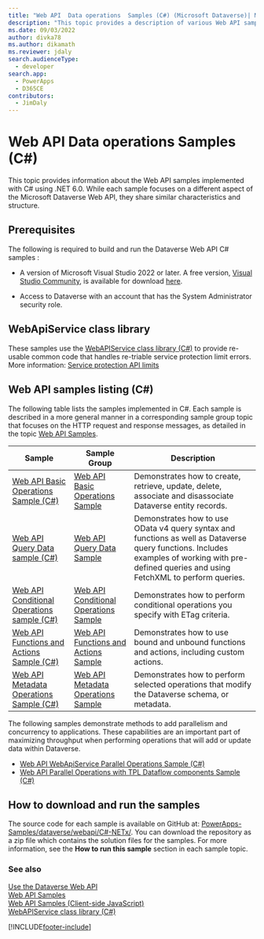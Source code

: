 ```yaml
---
title: "Web API  Data operations  Samples (C#) (Microsoft Dataverse)| Microsoft Docs"
description: "This topic provides a description of various Web API samples that are implemented using C#"
ms.date: 09/03/2022
author: divka78
ms.author: dikamath
ms.reviewer: jdaly
search.audienceType:
  - developer
search.app:
  - PowerApps
  - D365CE
contributors:
  - JimDaly
---
```


# Web API Data operations Samples (C#)

This topic provides information about the Web API samples implemented with C# using .NET 6.0. While each sample focuses on a different aspect of the Microsoft Dataverse Web API, they share similar characteristics and structure.

<a name="bkmk_prerequisites"></a>

## Prerequisites

The following is required to build and run the Dataverse Web API C# samples :

- A version of Microsoft Visual Studio 2022 or later. A free version, [Visual Studio Community](https://visualstudio.microsoft.com/vs/community/), is available for download [here](https://visualstudio.microsoft.com/downloads/).

- Access to Dataverse with an account that has the System Administrator security role.

## WebApiService class library

These samples use the [WebAPIService class library (C#)](samples/webapiservice.md) to provide re-usable common code that handles re-triable service protection limit errors. More information: [Service protection API limits](../api-limits.md)

<a name="bkmk_webApiSamplesListing"></a>

## Web API samples listing (C#)

The following table lists the samples implemented in C#. Each sample is described in a more general manner in a corresponding sample group topic that focuses on the HTTP request and response messages, as detailed in the topic [Web API Samples](web-api-samples.md).

|Sample|Sample Group|Description|
|------|-----------|------------|
|[Web API Basic Operations Sample (C#)](samples/webapiservice-basic-operations.md)| [Web API Basic Operations Sample](web-api-basic-operations-sample.md)|Demonstrates how to create, retrieve, update, delete, associate and disassociate Dataverse entity records.|
|[Web API Query Data sample (C#)](samples/webapiservice-query-data.md)| [Web API Query Data Sample](web-api-query-data-sample.md)| Demonstrates how to use OData v4 query syntax and functions as well as Dataverse query functions. Includes examples of working with pre-defined queries and using FetchXML to perform queries. |
|[Web API Conditional Operations sample (C#)](samples/webapiservice-conditional-operations.md)| [Web API Conditional Operations Sample](web-api-conditional-operations-sample.md) | Demonstrates how to perform conditional operations you specify with ETag criteria.|
|[Web API Functions and Actions Sample (C#)](samples/webapiservice-functions-and-actions.md)|[Web API Functions and Actions Sample](web-api-functions-actions-sample.md)| Demonstrates how to use bound and unbound functions and actions, including custom actions.|
|[Web API Metadata Operations Sample (C#)](samples/webapiservice-metadata-operations.md)|[Web API Metadata Operations Sample](web-api-metadata-operations-sample.md)|Demonstrates how to perform selected operations that modify the Dataverse schema, or metadata.|

The following samples demonstrate methods to add parallelism and concurrency to applications. These capabilities are an important part of maximizing throughput when performing operations that will add or update data within Dataverse.

- [Web API WebApiService Parallel Operations Sample (C#)](samples/webapiservice-parallel-operations.md)
- [Web API Parallel Operations with TPL Dataflow components Sample (C#)](samples/webapiservice-tpl-dataflow-parallel-operations.md)

<a name="bkmk_howDownloadRun"></a>

## How to download and run the samples

The source code for each sample is available on GitHub at: [PowerApps-Samples/dataverse/webapi/C#-NETx/](https://github.com/microsoft/PowerApps-Samples/tree/master/dataverse/webapi/C%23-NETx). You can download the repository as a zip file which contains the solution files for the samples. For more information, see the **How to run this sample** section in each sample topic.

### See also

[Use the Dataverse Web API](overview.md)<br />
[Web API Samples](web-api-samples.md)<br />
[Web API Samples (Client-side JavaScript)](web-api-samples-client-side-javascript.md)<br />
[WebAPIService class library (C#)](samples/webapiservice.md)<br />

[!INCLUDE[footer-include](../../../includes/footer-banner.md)]
